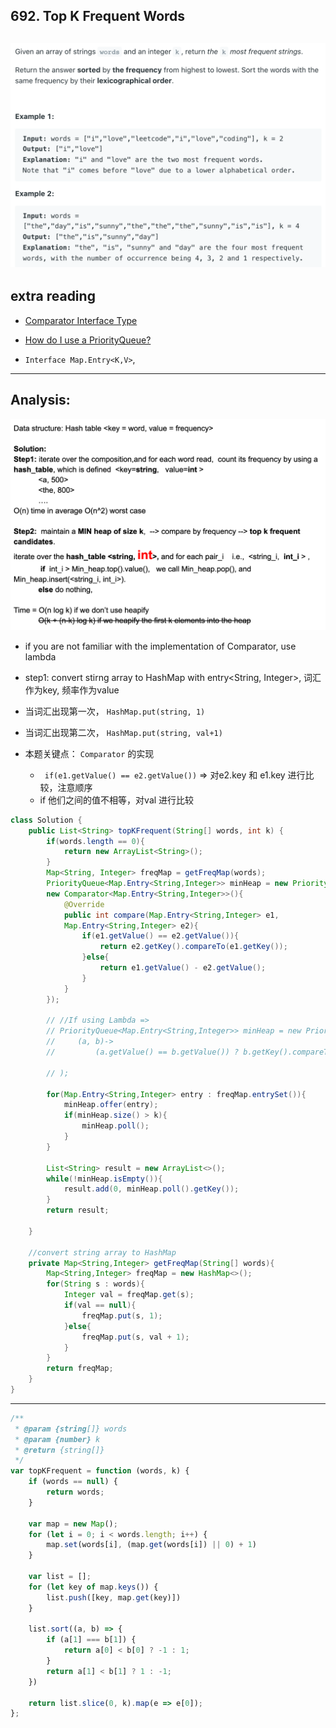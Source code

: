 ## 692. Top K Frequent Words

![](img/2021-12-14-11-21-46.png)
---


## extra reading

- [Comparator Interface Type](https://novemberfall.github.io/LeetCode-NoteBook/#/oritented/comparator)
- [How do I use a PriorityQueue?](https://stackoverflow.com/questions/683041/how-do-i-use-a-priorityqueue)

- `Interface Map.Entry<K,V>`, 

---

## Analysis:

![](img/2021-06-26-00-26-16.png)

- if you are not familiar with the implementation of Comparator, use lambda
- step1: convert stirng array to HashMap with entry<String, Integer>, 词汇作为key, 频率作为value
- 当词汇出现第一次， `HashMap.put(string, 1)`
- 当词汇出现第二次， `HashMap.put(string, val+1)`
 
- 本题关键点： `Comparator` 的实现
  - ` if(e1.getValue() == e2.getValue())` => 对e2.key 和 e1.key 进行比较，注意顺序
  - if 他们之间的值不相等，对val 进行比较


```java
class Solution {
    public List<String> topKFrequent(String[] words, int k) {
        if(words.length == 0){
            return new ArrayList<String>();
        }
        Map<String, Integer> freqMap = getFreqMap(words);
        PriorityQueue<Map.Entry<String,Integer>> minHeap = new PriorityQueue<>(
        new Comparator<Map.Entry<String,Integer>>(){
            @Override
            public int compare(Map.Entry<String,Integer> e1, 
            Map.Entry<String,Integer> e2){
                if(e1.getValue() == e2.getValue()){
                    return e2.getKey().compareTo(e1.getKey());
                }else{
                    return e1.getValue() - e2.getValue();   
                }
            }
        });
        
        // //If using Lambda =>
        // PriorityQueue<Map.Entry<String,Integer>> minHeap = new PriorityQueue<>(
        //     (a, b)->
        //         (a.getValue() == b.getValue()) ? b.getKey().compareTo(a.getKey()) : a.getValue() - b.getValue()
        
        // );
        
        for(Map.Entry<String,Integer> entry : freqMap.entrySet()){
            minHeap.offer(entry);
            if(minHeap.size() > k){
                minHeap.poll();
            }
        }
        
        List<String> result = new ArrayList<>();
        while(!minHeap.isEmpty()){
            result.add(0, minHeap.poll().getKey());
        }
        return result;
        
    }
    
    //convert string array to HashMap
    private Map<String,Integer> getFreqMap(String[] words){
        Map<String,Integer> freqMap = new HashMap<>();
        for(String s : words){
            Integer val = freqMap.get(s);
            if(val == null){
                freqMap.put(s, 1);
            }else{
                freqMap.put(s, val + 1);
            }
        }
        return freqMap;
    }
}
```

---

```js
/**
 * @param {string[]} words
 * @param {number} k
 * @return {string[]}
 */
var topKFrequent = function (words, k) {
    if (words == null) {
        return words;
    }

    var map = new Map();
    for (let i = 0; i < words.length; i++) {
        map.set(words[i], (map.get(words[i]) || 0) + 1)
    }

    var list = [];
    for (let key of map.keys()) {
        list.push([key, map.get(key)])
    }

    list.sort((a, b) => {
        if (a[1] === b[1]) {
            return a[0] < b[0] ? -1 : 1;
        }
        return a[1] < b[1] ? 1 : -1;
    })

    return list.slice(0, k).map(e => e[0]);
};
```




